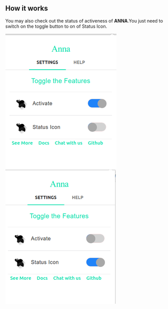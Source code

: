 ## How it works

You may also check out the status of activeness of **ANNA**.You just need to switch on the toggle button to on of Status Icon.

   ![active](https://github.com/srvkmr130/hello_world/blob/master/ACTIVE.png)
   ![status](https://github.com/srvkmr130/hello_world/blob/master/STATUS-ICON.png)
